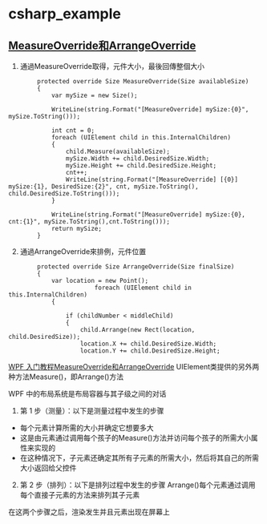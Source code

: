 # csharp_example


## [MeasureOverride和ArrangeOverride][1]

1. 通過MeasureOverride取得，元件大小，最後回傳整個大小  
```
        protected override Size MeasureOverride(Size availableSize)
        {
            var mySize = new Size();

            WriteLine(string.Format("[MeasureOverride] mySize:{0}", mySize.ToString()));

            int cnt = 0;
            foreach (UIElement child in this.InternalChildren)
            {
                child.Measure(availableSize);
                mySize.Width += child.DesiredSize.Width;
                mySize.Height += child.DesiredSize.Height;
                cnt++;
                WriteLine(string.Format("[MeasureOverride] [{0}] mySize:{1}, DesiredSize:{2}", cnt, mySize.ToString(), child.DesiredSize.ToString()));
            }

            WriteLine(string.Format("[MeasureOverride] mySize:{0}, cnt:{1}", mySize.ToString(),cnt.ToString()));
            return mySize;
        }
```

2. 通過ArrangeOverride來排例，元件位置  
```
        protected override Size ArrangeOverride(Size finalSize)
        {
            var location = new Point();
                        foreach (UIElement child in this.InternalChildren)
            {

                if (childNumber < middleChild)
                {
                    child.Arrange(new Rect(location, child.DesiredSize));
                    location.X += child.DesiredSize.Width;
                    location.Y += child.DesiredSize.Height;
```


[WPF 入门教程MeasureOverride和ArrangeOverride][1]
UIElement类提供的另外两种方法Measure()，即Arrange()方法


WPF 中的布局系统是布局容器与其子级之间的对话
1. 第 1 步（测量）：以下是测量过程中发生的步骤
- 每个元素计算所需的大小并确定它想要多大
- 这是由元素通过调用每个孩子的Measure()方法并访问每个孩子的所需大小属性来实现的
- 在这种情况下，子元素还确定其所有子元素的所需大小，然后将其自己的所需大小返回给父控件

2. 第 2 步（排列）：以下是排列过程中发生的步骤
Arrange()每个元素通过调用每个直接子元素的方法来排列其子元素

在这两个步骤之后，渲染发生并且元素出现在屏幕上


[1]:https://zhuanlan.zhihu.com/p/502902641
